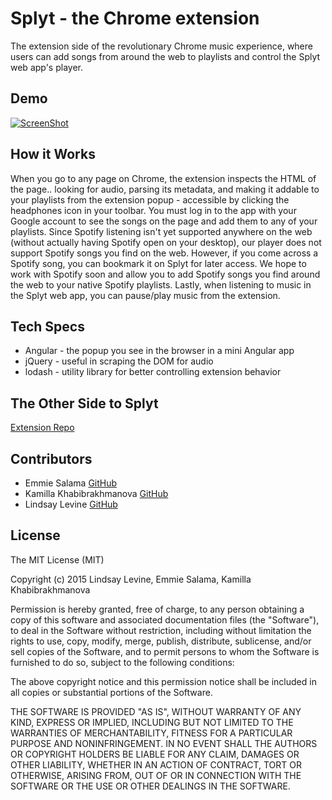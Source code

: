 Splyt - the Chrome extension
================

The extension side of the revolutionary Chrome music experience, where users can add songs from around the web to playlists and control the Splyt web app's player.

## Demo

[![ScreenShot](http://puu.sh/g1yqq/3034a266e5.png)](http://youtu.be/Q1AfK59BCjU)

## How it Works

When you go to any page on Chrome, the extension inspects the HTML of the page.. looking for audio, parsing its metadata, and making it addable to your playlists from the extension popup - accessible by clicking the headphones icon in your toolbar. You must log in to the app with your Google account to see the songs on the page and add them to any of your playlists. Since Spotify listening isn't yet supported anywhere on the web (without actually having Spotify open on your desktop), our player does not support Spotify songs you find on the web. However, if you come across a Spotify song, you can bookmark it on Splyt for later access. We hope to work with Spotify soon and allow you to add Spotify songs you find around the web to your native Spotify playlists. Lastly, when listening to music in the Splyt web app, you can pause/play music from the extension.

## Tech Specs

* Angular - the popup you see in the browser in a mini Angular app
* jQuery - useful in scraping the DOM for audio
* lodash - utility library for better controlling extension behavior

## The Other Side to Splyt
[Extension Repo](https://github.com/lindslev/splyt-extension)

## Contributors

* Emmie Salama [GitHub](https://github.com/es1831)
* Kamilla Khabibrakhmanova [GitHub](https://github.com/KamillaKhabibrakhmanova)
* Lindsay Levine [GitHub](https://github.com/lindslev)

## License

The MIT License (MIT)

Copyright (c) 2015 Lindsay Levine, Emmie Salama, Kamilla Khabibrakhmanova

Permission is hereby granted, free of charge, to any person obtaining a copy
of this software and associated documentation files (the "Software"), to deal
in the Software without restriction, including without limitation the rights
to use, copy, modify, merge, publish, distribute, sublicense, and/or sell
copies of the Software, and to permit persons to whom the Software is
furnished to do so, subject to the following conditions:

The above copyright notice and this permission notice shall be included in
all copies or substantial portions of the Software.

THE SOFTWARE IS PROVIDED "AS IS", WITHOUT WARRANTY OF ANY KIND, EXPRESS OR
IMPLIED, INCLUDING BUT NOT LIMITED TO THE WARRANTIES OF MERCHANTABILITY,
FITNESS FOR A PARTICULAR PURPOSE AND NONINFRINGEMENT. IN NO EVENT SHALL THE
AUTHORS OR COPYRIGHT HOLDERS BE LIABLE FOR ANY CLAIM, DAMAGES OR OTHER
LIABILITY, WHETHER IN AN ACTION OF CONTRACT, TORT OR OTHERWISE, ARISING FROM,
OUT OF OR IN CONNECTION WITH THE SOFTWARE OR THE USE OR OTHER DEALINGS IN
THE SOFTWARE.
